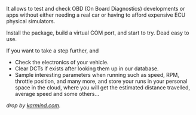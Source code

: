 It allows to test and check OBD (On Board Diagnostics) developments or apps without either needing a real car or having to afford expensive ECU physical simulators.

Install the package, build a virtual COM port, and start to try. Dead easy to use.

If you want to take a step further, and

  * Check the electronics of your vehicle.
  * Clear DCTs if exists after looking them up in our database.
  * Sample interesting parameters when running such as speed, RPM, throttle position, and many more, and store your runs in your personal space in the cloud, where you will get the estimated distance travelled, average speed and some others...

_drop by [karmind.com](http://www.karmind.com)._